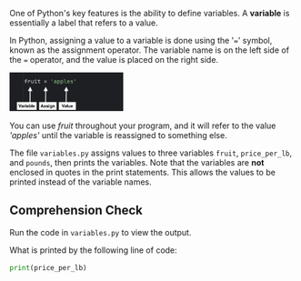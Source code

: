 One of Python's key features is the ability to define
variables. A **variable** is essentially a label that refers to a value.

In Python, assigning a value to a variable is done using the '`=`' symbol, known as the assignment operator. The variable name is on the left side of the `=` operator, and the value is placed on the right side.

<img src="../resources/variable_assignment.png" alt="fruit='apples'" width="200px">

You can use *fruit* throughout your program, and it will refer to the value *'apples'* until the variable is reassigned to something else.

The file `variables.py` assigns values to three variables `fruit`, `price_per_lb`, and `pounds`, then prints the variables.
Note that the variables are **not** enclosed in quotes
in the print statements. This allows the values to be printed instead of the variable names.

## Comprehension Check

Run the code in `variables.py` to view the output.

What is printed by the following line of code:
```python
print(price_per_lb)
```